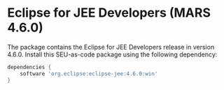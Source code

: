# Eclipse for JEE Developers (MARS 4.6.0)

The package contains the Eclipse for JEE Developers release in version 4.6.0. Install this SEU-as-code package using the following dependency:
```groovy
dependencies {
	software 'org.eclipse:eclipse-jee:4.6.0:win'
}
```